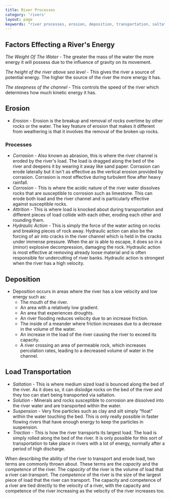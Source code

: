 ```yaml
---
title: River Processes
category: 'rivers'
layout: page
keywords: "river processes, erosion, deposition, transportation, saltation, solution, suspension, traction" 
---
```


## Factors Effecting a River's Energy

_The Weight Of The Water_ - The greater the mass of the water the more energy it will possess due to the influence of gravity on its movement. 

_The height of the river above sea level_ - This gives the river a source of potential energy. The higher the source of the river the more energy it has. 

_The steepness of the channel_ - This controls the speed of the river which determines how much kinetic energy it has.

## Erosion

- _Erosion_ - Erosion is the breakup and removal of rocks overtime by other rocks or the water. The key feature of erosion that makes it different from weathering is that it involves the removal of the broken up rocks. 

### Processes
- _Corrasion_ - Also known as abrasion, this is where the river channel is eroded by the river's load. The load is dragged along the bed of the river and deepens it by wearing it away like sand paper. Corrasion can erode laterally but it isn't as effective as the vertical erosion provided by corrasion. Corrasion is most effective during turbulent flow after heavy rainfall.  
- _Corrosion_ - This is where the acidic nature of the river water dissolves rocks that are susceptible to corrosion such as limestone. This can erode both load and the river channel and is particularly effective against susceptible rocks. 
- _Attrition_ - This is where load is knocked about during transportation and different pieces of load collide with each other, eroding each other and rounding them. 
- _Hydraulic Action_ - This is simply the force of the water acting on rocks and breaking pieces of rock away. Hydraulic action can also be the forcing of air into cracks in the river channel which is held in the cracks under immense pressure. When the air is able to escape, it does so in a (minor) explosive decompression, damaging the rock. Hydraulic action is most effective at removing already loose material and is often responsible for undercutting of river banks. Hydraulic action is strongest when the river has a high velocity. 

## Deposition

- Deposition occurs in areas where the river has a low velocity and low energy such as:
	- The mouth of the river.
	- An area with a relatively low gradient.
	- An area that experiences droughts.
	- An river flooding reduces velocity due to an increase friction.
	- The inside of a meander where friction increases due to a decrease in the volume of the water.
 	- An increase in the load of the river causing the river to exceed its capacity.
	- A river crossing an area of permeable rock, which increases percolation rates, leading to a decreased volume of water in the channel.

## Load Transportation

- _Saltation_ - This is where medium sized load is bounced along the bed of the river. As it does so, it can dislodge rocks on the bed of the river and they too can start being transported via saltation. 
- _Solution_ - Minerals and rocks susceptible to corrosion are dissolved into the river water and are transported within the water. 
- _Suspension_ - Very fine particles such as clay and silt simply “float” within the water touching the bed. This is only really possible in faster flowing rivers that have enough energy to keep the particles in suspension. 
- _Traction_ - This is how the river transports its largest load. The load is simply rolled along the bed of the river. It is only possible for this sort of transportation to take place in rivers with a lot of energy, normally after a period of high discharge.  

When describing the ability of the river to transport and erode load, two terms are commonly thrown about. These terms are the *capacity* and the *competence* of the river. The *capacity* of the river is the volume of load that a river can transport. The *competence* of the river is the size of the largest piece of load that the river can transport. The capacity and competence of a river are tied directly to the velocity of a river, with the capacity and competence of the river increasing as the velocity of the river increases too. 